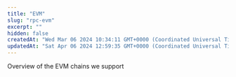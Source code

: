 ```yaml
---
title: "EVM"
slug: "rpc-evm"
excerpt: ""
hidden: false
createdAt: "Wed Mar 06 2024 10:34:11 GMT+0000 (Coordinated Universal Time)"
updatedAt: "Sat Apr 06 2024 12:59:35 GMT+0000 (Coordinated Universal Time)"
---
```

Overview of the EVM chains we support
